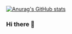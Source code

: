 [![Anurag's GitHub stats](https://github-readme-stats.vercel.app/api?username=dolbolesya&show_icons=true)](https://github.com/dolbolesya)


### Hi there 👋

<!--
**dolbolesya/dolbolesya** is a ✨ _special_ ✨ repository because its `README.md` (this file) appears on your GitHub profile.

Here are some ideas to get you started:

- 🔭 I’m currently working on ...
- 🌱 I’m currently learning ...
- 👯 I’m looking to collaborate on ...
- 🤔 I’m looking for help with ...
- 💬 Ask me about ...
- 📫 How to reach me: ...
- 😄 Pronouns: ...
- ⚡ Fun fact: ...
-->
